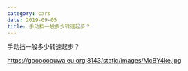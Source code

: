 ```yaml
---
category: cars
date: 2019-09-05
title: 手动挡一般多少转速起步？
---
```


手动挡一般多少转速起步？

https://goooooouwa.eu.org:8143/static/images/McBY4ke.jpg
